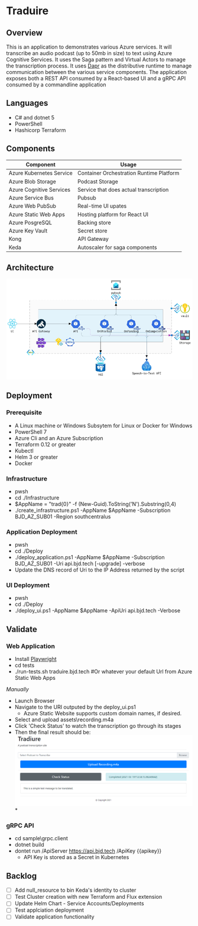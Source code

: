 # Traduire 

## Overview 
This is an application to demonstrates various Azure services. It will transcribe an audio podcast (up to 50mb in size) to text using Azure Cognitive Services. It uses the Saga pattern and Virtual Actors to manage the transcription process.  It uses [Dapr](https://dapr.io) as the distributive runtime to manage communication between the various service components. The application exposes both a REST API consumed by a React-based UI and a gRPC API consumed by a commandline application

## Languages
* C# and dotnet 5 
* PowerShell
* Hashicorp Terraform 

## Components
Component | Usage
------ | ------
Azure Kubernetes Service | Container Orchestration Runtime Platform  
Azure Blob Storage | Podcast Storage 
Azure Cognitive Services | Service that does actual transcription 
Azure Service Bus | Pubsub
Azure Web PubSub | Real-time UI upates
Azure Static Web Apps | Hosting platform for React UI
Azure PosgreSQL | Backing store
Azure Key Vault | Secret store 
Kong | API Gateway 
Keda | Autoscaler for saga components 

## Architecture
![Dapr](./assets/dapr.png)

## Deployment

### Prerequisite
* A Linux machine or Windows Subsytem for Linux or Docker for Windows 
* PowerShell 7
* Azure Cli and an Azure Subscription
* Terraform 0.12 or greater
* Kubectl
* Helm 3 or greater
* Docker 

### Infrastructure 
* pwsh
* cd ./Infrastructure
* $AppName = "trad{0}" -f (New-Guid).ToString('N').Substring(0,4)
* ./create_infrastructure.ps1 -AppName $AppName -Subscription BJD_AZ_SUB01 -Region southcentralus

### Application Deployment 
* pwsh
* cd ./Deploy
* ./deploy_application.ps1 -AppName $AppName -Subscription BJD_AZ_SUB01 -Uri api.bjd.tech [-upgrade] -verbose
* Update the DNS record of Uri to the IP Address returned by the script

### UI Deployment 
* pwsh
* cd ./Deploy
* ./deploy_ui.ps1 -AppName $AppName -ApiUri api.bjd.tech -Verbose

## Validate 

### Web Application
* Install [Playwright](https://playwright.dev)
* cd tests
* ./run-tests.sh traduire.bjd.tech #Or whatever your default Url from Azure Static Web Apps 

_Manually_
* Launch Browser
* Navigate to the URI outputed by the deploy_ui.ps1
    * Azure Static Website supports custom domain names, if desired. 
* Select and upload assets\recording.m4a
* Click 'Check Status' to watch the transcription go through its stages 
* Then the final result should be: \
    ![UI](./assets/ui.png)*

### gRPC API 
* cd sample\grpc.client
* dotnet build 
* dontet run /ApiServer https://api.bjd.tech /ApiKey {{apikey}}
    * API Key is stored as a Secret in Kubernetes

## Backlog 
- [ ] Add null_resource to bin Keda's identity to cluster
- [ ] Test Cluster creation with new Terraform and Flux extension
- [ ] Update Helm Chart - Service Accounts/Deployments 
- [ ] Test applciation deployment
- [ ] Validate application functionality
